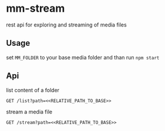 # mm-stream
rest api for exploring and streaming of media files


## Usage

set `MM_FOLDER` to your base media folder and than run `npm start`

## Api

list content of a folder

`GET /list?path=<<RELATIVE_PATH_TO_BASE>>`


stream a media file

`GET /stream?path=<<RELATIVE_PATH_TO_BASE>>`

